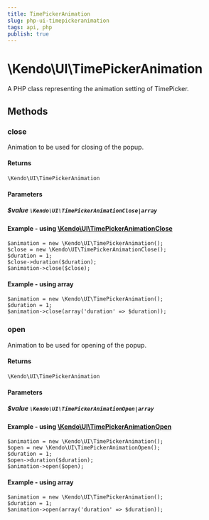 ```yaml
---
title: TimePickerAnimation
slug: php-ui-timepickeranimation
tags: api, php
publish: true
---
```


# \Kendo\UI\TimePickerAnimation

A PHP class representing the animation setting of TimePicker.


## Methods

### close

Animation to be used for closing of the popup.

#### Returns
`\Kendo\UI\TimePickerAnimation`

#### Parameters

##### $value `\Kendo\UI\TimePickerAnimationClose|array`


#### Example - using [\Kendo\UI\TimePickerAnimationClose](/api/wrappers/php/kendo/ui/timepickeranimationclose)

    $animation = new \Kendo\UI\TimePickerAnimation();
    $close = new \Kendo\UI\TimePickerAnimationClose();
    $duration = 1;
    $close->duration($duration);
    $animation->close($close);

#### Example - using array

    $animation = new \Kendo\UI\TimePickerAnimation();
    $duration = 1;
    $animation->close(array('duration' => $duration));

### open

Animation to be used for opening of the popup.

#### Returns
`\Kendo\UI\TimePickerAnimation`

#### Parameters

##### $value `\Kendo\UI\TimePickerAnimationOpen|array`


#### Example - using [\Kendo\UI\TimePickerAnimationOpen](/api/wrappers/php/kendo/ui/timepickeranimationopen)

    $animation = new \Kendo\UI\TimePickerAnimation();
    $open = new \Kendo\UI\TimePickerAnimationOpen();
    $duration = 1;
    $open->duration($duration);
    $animation->open($open);

#### Example - using array

    $animation = new \Kendo\UI\TimePickerAnimation();
    $duration = 1;
    $animation->open(array('duration' => $duration));

